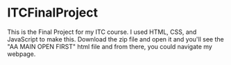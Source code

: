 # ITCFinalProject
This is the Final Project for my ITC course. I used HTML, CSS, and JavaScript to make this. 
Download the zip file and open it and you'll see the "AA MAIN OPEN FIRST" html file and from there, you could navigate my webpage. 
